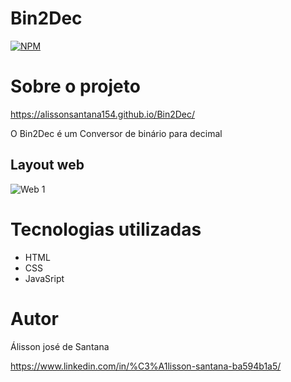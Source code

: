 # Bin2Dec

[![NPM](https://img.shields.io/npm/l/react)](https://github.com/alissonsantana154/Bin2Dec/blob/master/LICENSE) 

# Sobre o projeto

https://alissonsantana154.github.io/Bin2Dec/

O Bin2Dec é um Conversor de binário para decimal


## Layout web

![Web 1]()


# Tecnologias utilizadas

- HTML 
- CSS
- JavaSript

# Autor
Álisson josé de Santana

https://www.linkedin.com/in/%C3%A1lisson-santana-ba594b1a5/

